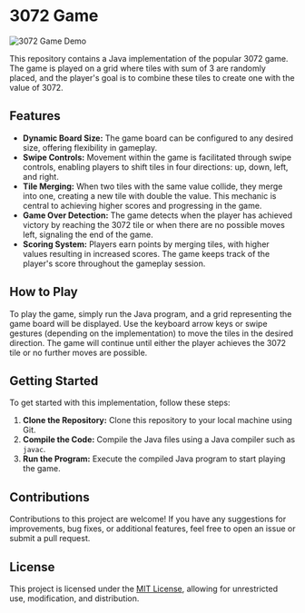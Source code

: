 # 3072 Game

![3072 Game Demo](demo/demo_screenshot.png)

This repository contains a Java implementation of the popular 3072 game. The game is played on a grid where tiles with sum of 3 are randomly placed, and the player's goal is to combine these tiles to create one with the value of 3072.

## Features

- **Dynamic Board Size:** The game board can be configured to any desired size, offering flexibility in gameplay.
- **Swipe Controls:** Movement within the game is facilitated through swipe controls, enabling players to shift tiles in four directions: up, down, left, and right.
- **Tile Merging:** When two tiles with the same value collide, they merge into one, creating a new tile with double the value. This mechanic is central to achieving higher scores and progressing in the game.
- **Game Over Detection:** The game detects when the player has achieved victory by reaching the 3072 tile or when there are no possible moves left, signaling the end of the game.
- **Scoring System:** Players earn points by merging tiles, with higher values resulting in increased scores. The game keeps track of the player's score throughout the gameplay session.

## How to Play

To play the game, simply run the Java program, and a grid representing the game board will be displayed. Use the keyboard arrow keys or swipe gestures (depending on the implementation) to move the tiles in the desired direction. The game will continue until either the player achieves the 3072 tile or no further moves are possible.

## Getting Started

To get started with this implementation, follow these steps:

1. **Clone the Repository:** Clone this repository to your local machine using Git.
2. **Compile the Code:** Compile the Java files using a Java compiler such as `javac`.
3. **Run the Program:** Execute the compiled Java program to start playing the game.

## Contributions

Contributions to this project are welcome! If you have any suggestions for improvements, bug fixes, or additional features, feel free to open an issue or submit a pull request.

## License

This project is licensed under the [MIT License](LICENSE), allowing for unrestricted use, modification, and distribution.
